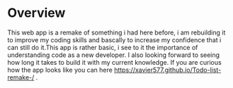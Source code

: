 # Overview

This web app is a remake of something i had here before, i am rebuilding it to improve my coding skills and bascally to increase my confidence that i can still do it.This app is rather basic, i see to it the importance of understanding code as a new developer. I also looking forward to seeing how long it takes to build it with my current knowledge.
If you are curious how the app looks like you can here https://xavier577.github.io/Todo-list-remake-/ .
